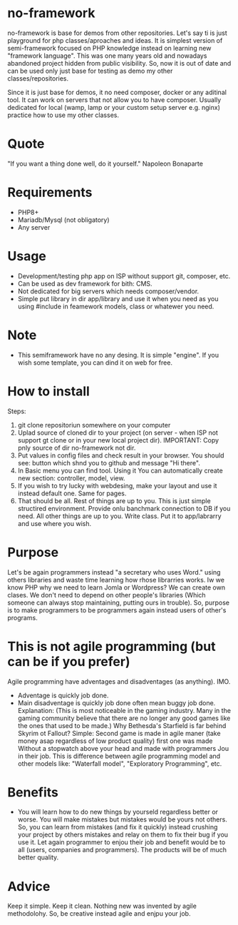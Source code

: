 # no-framework

no-framework is base for demos from other repositories. Let's say ti is just playground for php classes/aproaches and ideas.
It is simplest version of semi-framework focused on PHP knowledge instead on learning new "framework language". This was one many years old and nowadays abandoned project hidden from public visibility. So, now it is out of date and can be used only just base for testing as demo my other classes/repositories.

Since it is just base for demos, it no need composer, docker or any aditinal tool. It can work on servers that not allow you to have composer. Usually dedicated for local (wamp, lamp or your custom setup server e.g. nginx) practice how to use my other classes.

# Quote
"If you want a thing done well, do it yourself."
Napoleon Bonaparte 

# Requirements
- PHP8+
- Mariadb/Mysql (not obligatory)
- Any server

# Usage
- Development/testing php app on ISP without support git, composer, etc.
- Can be used as dev framework for bith: CMS.
- Not dedicated for big servers which needs composer/vendor. 
- Simple put library in dir app/library and use it when 
you need as you using #include <iostream> in feamework models, class or whatewer you need.

# Note
- This semiframework have no any desing. It is simple "engine". If you wish some template, you can dind it on web for free. 

# How to install
Steps:
1. git clone repositoriun somewhere on your computer
2. Uplad source of cloned dir to your project (on server - when ISP not support gt clone or in your new local project dir). IMPORTANT: Copy pnly source of dir no-framework not dir.
3. Put values in config files and check result in your browser. You should see: button which shnd you to github and message "Hi there".
4. In Basic menu you can find tool. Using it You can automatically create new section: controller, model, view. 
5. If you wish to try lucky with webdesing, make your layout and use it instead default one. Same for pages.
5. That should be all. Rest of things are up to you. This is just simple structired environment. Provide onlu banchmark connection to DB if you need. All other things are up to you. Write class. Put it to app/labrarry and use where you wish.

# Purpose
Let's be again programmers instead "a secretary who uses Word." using others libraries and waste time learning how rhose librarries works. Iw we know PHP why we need to learn Jomla or Wordpress? We can create own clases. We don't need to depend on other people's libraries (Which someone can always stop maintaining, putting ours in trouble). 
So, purpose is to make programmers to be programmers again instead users of other's programs. 

# This is not agile programming (but can be if you prefer)
Agile programming have adventages and disadventages (as anything).
IMO. 
- Adventage is quickly job done.
- Main disadventage is quickly job done often mean buggy job done. 
Explanation:
(This is most noticeable in the gaming industry. Many in the gaming community believe that there are no longer any good games like the ones that used to be made.)
Why Bethesda's Starfield is far behind Skyrim ot Fallout? Simple: Second game is made in agile maner (take money asap regardless of low product quality) first one was made Without a stopwatch above your head and made with programmers Jou in their job.
This is difference between agile programming model and other models like: "Waterfall model", "Exploratory Programming", etc.

# Benefits
- You will learn how to do new things by yourseld regardless better or worse. You will make mistakes but mistakes would be yours not others. So, you can learn from mistakes (and fix it quickly) instead crushing your project by others mistakes and relay on them to fix their bug if you use it.
Let again programmer to enjou their job and benefit would be to all (users, companies and programmers). The products will be of much better quality.

# Advice
Keep it simple. Keep it clean. Nothing new was invented by agile methodolohy. So, be creative instead agile and enjpu your job.
